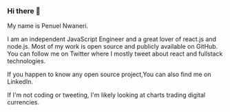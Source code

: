 ### Hi there 👋


My name is Penuel Nwaneri.

I am an independent JavaScript Engineer and a great lover of  react.js and node.js. Most of my work is open source and publicly available on GitHub. You can follow me on Twitter where I mostly tweet about react and fullstack technologies.




If you happen to know any open source project,You can also find me on LinkedIn.

If I'm not coding or tweeting, I'm likely looking at charts trading digital currencies.


<!--
**PenuelCodes/PenuelCodes** is a ✨ _special_ ✨ repository because its `README.md` (this file) appears on your GitHub profile.

Here are some ideas to get you started:

- 🔭 I’m currently working on ...
- 🌱 I’m currently learning ...
- 👯 I’m looking to collaborate on ...
- 🤔 I’m looking for help with ...
- 💬 Ask me about ...
- 📫 How to reach me: ...
- 😄 Pronouns: ...
- ⚡ Fun fact: ...
-->

